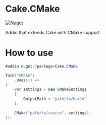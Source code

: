 # Cake.CMake
[![Nuget](https://img.shields.io/nuget/v/Cake.CMake.svg)](https://www.nuget.org/packages/Cake.CMake)

Addin that extends Cake with CMake support.

# How to use
```csharp
#addin nuget:?package=Cake.CMake

Task("CMake")
    .Does(() =>
{
    var settings = new CMakeSettings
    {
        OutputPath = "path/to/build"
    };
    
    CMake("path/to/source", settings);
});

```
